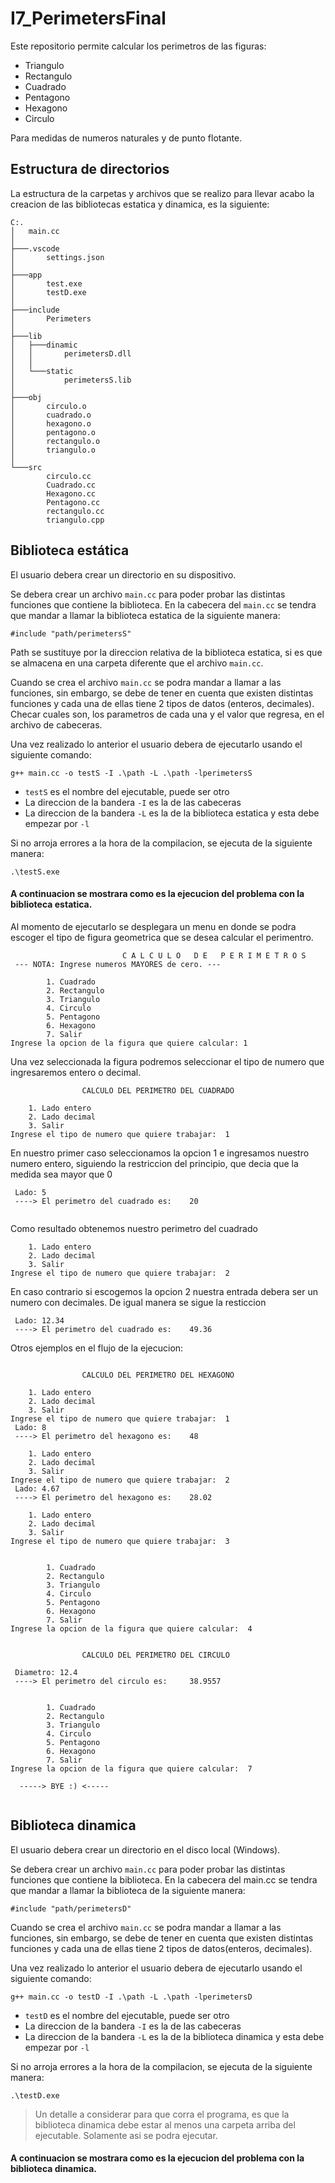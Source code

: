# I7_PerimetersFinal

Este repositorio permite calcular los perimetros de las figuras: 
- Triangulo 
- Rectangulo  
- Cuadrado 
- Pentagono 
- Hexagono 
- Circulo 

Para medidas de numeros naturales y de punto flotante.


## Estructura de directorios

La estructura de la carpetas y archivos que se realizo para llevar acabo la creacion de las bibliotecas estatica y dinamica, es la siguiente:

```
C:.
│   main.cc
│
├───.vscode
│       settings.json
│
├───app
│       test.exe
│       testD.exe
│
├───include
│       Perimeters
│
├───lib
│   ├───dinamic
│   │       perimetersD.dll
│   │
│   └───static
│           perimetersS.lib
│
├───obj
│       circulo.o
│       cuadrado.o
│       hexagono.o
│       pentagono.o
│       rectangulo.o
│       triangulo.o
│
└───src
        circulo.cc
        Cuadrado.cc
        Hexagono.cc
        Pentagono.cc
        rectangulo.cc
        triangulo.cpp
```



## Biblioteca estática

El usuario debera crear un directorio en su dispositivo.

Se debera crear un archivo `main.cc` para poder probar las distintas funciones que contiene la biblioteca. En la cabecera del `main.cc` se tendra que mandar a llamar la biblioteca estatica de la siguiente manera:

`#include "path/perimetersS"`

Path se sustituye por la direccion relativa de la biblioteca estatica, si es que se almacena en una carpeta diferente que el archivo `main.cc`.

Cuando se crea el archivo `main.cc` se podra mandar a llamar a las funciones, sin embargo, se debe de tener en cuenta que existen distintas funciones y cada una de ellas tiene 2 tipos de datos (enteros, decimales). Checar cuales son, los parametros de cada una y el valor que regresa, en el archivo de cabeceras.

Una vez realizado lo anterior el usuario debera de ejecutarlo usando el siguiente comando:

`g++ main.cc -o testS -I .\path -L .\path -lperimetersS`
- `testS` es el nombre del ejecutable, puede ser otro
- La direccion de la bandera `-I` es la de las cabeceras 
- La direccion de la bandera `-L` es la de la biblioteca estatica y esta debe empezar por `-l`

Si no arroja errores a la hora de la compilacion, se ejecuta de la siguiente manera:

`.\testS.exe`

#### A continuacion se mostrara como es la ejecucion del problema con la biblioteca estatica.


Al momento de ejecutarlo se desplegara un menu en donde se podra escoger el tipo de figura geometrica que se desea calcular el perimentro.
```
                         C A L C U L O   D E   P E R I M E T R O S 
 --- NOTA: Ingrese numeros MAYORES de cero. --- 

        1. Cuadrado
        2. Rectangulo
        3. Triangulo
        4. Circulo
        5. Pentagono
        6. Hexagono
        7. Salir
Ingrese la opcion de la figura que quiere calcular: 1
```
Una vez seleccionada la figura podremos seleccionar el tipo de numero que ingresaremos entero o decimal. 

```
                CALCULO DEL PERIMETRO DEL CUADRADO

    1. Lado entero
    2. Lado decimal
    3. Salir
Ingrese el tipo de numero que quiere trabajar:  1
```
En nuestro primer caso seleccionamos la opcion 1 e ingresamos nuestro numero entero, siguiendo la restriccion del principio, que decia que la medida sea mayor que 0

```
 Lado: 5
 ----> El perimetro del cuadrado es:    20 
 
```
 Como resultado obtenemos nuestro perimetro del cuadrado
 
```
    1. Lado entero
    2. Lado decimal
    3. Salir
Ingrese el tipo de numero que quiere trabajar:  2
```
En caso contrario si escogemos la opcion 2 nuestra entrada debera ser un numero con decimales. De igual manera se sigue la resticcion

```
 Lado: 12.34
 ----> El perimetro del cuadrado es:    49.36 

```
Otros ejemplos en el flujo de la ejecucion:

```

                CALCULO DEL PERIMETRO DEL HEXAGONO

    1. Lado entero
    2. Lado decimal
    3. Salir
Ingrese el tipo de numero que quiere trabajar:  1
 Lado: 8
 ----> El perimetro del hexagono es:    48 

    1. Lado entero
    2. Lado decimal
    3. Salir
Ingrese el tipo de numero que quiere trabajar:  2
 Lado: 4.67
 ----> El perimetro del hexagono es:    28.02 

    1. Lado entero
    2. Lado decimal
    3. Salir
Ingrese el tipo de numero que quiere trabajar:  3
 

        1. Cuadrado
        2. Rectangulo
        3. Triangulo
        4. Circulo
        5. Pentagono
        6. Hexagono
        7. Salir
Ingrese la opcion de la figura que quiere calcular:  4


                CALCULO DEL PERIMETRO DEL CIRCULO

 Diametro: 12.4
 ----> El perimetro del circulo es:     38.9557 
 

        1. Cuadrado
        2. Rectangulo
        3. Triangulo
        4. Circulo
        5. Pentagono
        6. Hexagono
        7. Salir
Ingrese la opcion de la figura que quiere calcular:  7

  -----> BYE :) <-----
 
```





## Biblioteca dinamica

El usuario debera crear un directorio en el disco local (Windows).

Se debera crear un archivo `main.cc` para poder probar las distintas funciones que contiene la biblioteca. En la cabecera del main.cc se tendra que mandar a llamar la biblioteca de la siguiente manera:

`#include "path/perimetersD"`

Cuando se crea el archivo `main.cc` se podra mandar a llamar a las funciones, sin embargo, se debe de tener en cuenta que existen distintas funciones y cada una de ellas tiene 2 tipos de datos(enteros, decimales).

Una vez realizado lo anterior el usuario debera de ejecutarlo usando el siguiente comando:

`g++ main.cc -o testD -I .\path -L .\path -lperimetersD`
- `testD` es el nombre del ejecutable, puede ser otro
- La direccion de la bandera `-I` es la de las cabeceras 
- La direccion de la bandera `-L` es la de la biblioteca dinamica y esta debe empezar por `-l`

Si no arroja errores a la hora de la compilacion, se ejecuta de la siguiente manera:

`.\testD.exe`

> Un detalle a considerar para que corra el programa, es que la biblioteca dinamica debe estar al menos una carpeta arriba del ejecutable. Solamente asi se podra ejecutar.

#### A continuacion se mostrara como es la ejecucion del problema con la biblioteca dinamica.

```

```

